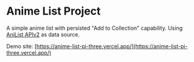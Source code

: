 # Anime List Project

A simple anime list with persisted "Add to Collection" capability. Using [AniList APIv2](https://anilist.gitbook.io/anilist-apiv2-docs/) as data source. 

Demo site: [https://anime-list-pi-three.vercel.app/](https://anime-list-pi-three.vercel.app/)
